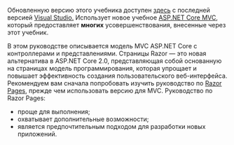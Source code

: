 Обновленную версию этого учебника доступен [здесь](https://docs.microsoft.com/aspnet/core/tutorials/first-mvc-app/start-mvc) с последней версией [Visual Studio.](https://www.visualstudio.com) Использует новое учебное [ASP.NET Core MVC](https://docs.microsoft.com/aspnet/core/mvc/), который предоставляет **многих** усовершенствования, внесенные через этот учебник.

В этом руководстве описывается модель MVC ASP.NET Core с контроллерами и представлениями. Страницы Razor — это новая альтернатива в ASP.NET Core 2.0, представляющая собой основанную на страницах модель программирования, которая упрощает и повышает эффективность создания пользовательского веб-интерфейса. Рекомендуем вам сначала попробовать изучить руководство по [Razor Pages](https://docs.microsoft.com/aspnet/core/mvc/razor-pages), прежде чем использовать версию для MVC. Руководство по Razor Pages:

* проще для выполнения;
* охватывает дополнительные возможности;
* является предпочтительным подходом для разработки новых приложений.
